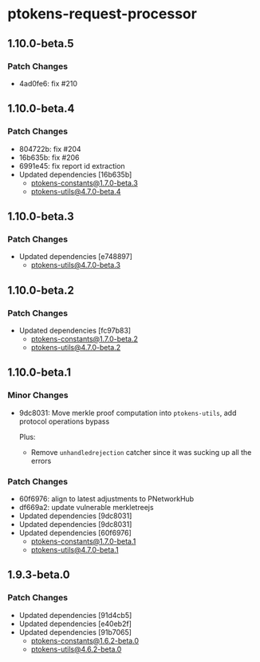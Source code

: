# ptokens-request-processor

## 1.10.0-beta.5

### Patch Changes

- 4ad0fe6: fix #210

## 1.10.0-beta.4

### Patch Changes

- 804722b: fix #204
- 16b635b: fix #206
- 6991e45: fix report id extraction
- Updated dependencies [16b635b]
  - ptokens-constants@1.7.0-beta.3
  - ptokens-utils@4.7.0-beta.4

## 1.10.0-beta.3

### Patch Changes

- Updated dependencies [e748897]
  - ptokens-utils@4.7.0-beta.3

## 1.10.0-beta.2

### Patch Changes

- Updated dependencies [fc97b83]
  - ptokens-constants@1.7.0-beta.2
  - ptokens-utils@4.7.0-beta.2

## 1.10.0-beta.1

### Minor Changes

- 9dc8031: Move merkle proof computation into `ptokens-utils`, add protocol operations bypass

  Plus:

  - Remove `unhandledrejection` catcher since it was sucking up all the errors

### Patch Changes

- 60f6976: align to latest adjustments to PNetworkHub
- df669a2: update vulnerable merkletreejs
- Updated dependencies [9dc8031]
- Updated dependencies [9dc8031]
- Updated dependencies [60f6976]
  - ptokens-constants@1.7.0-beta.1
  - ptokens-utils@4.7.0-beta.1

## 1.9.3-beta.0

### Patch Changes

- Updated dependencies [91d4cb5]
- Updated dependencies [e40eb2f]
- Updated dependencies [91b7065]
  - ptokens-constants@1.6.2-beta.0
  - ptokens-utils@4.6.2-beta.0
